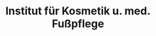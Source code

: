 ---
title: "Institut für Kosmetik u. med. Fußpflege"
url: /muenchen/institut-fuer-kosmetik-u-med-fusspflege/
shop: Kosmetik
---